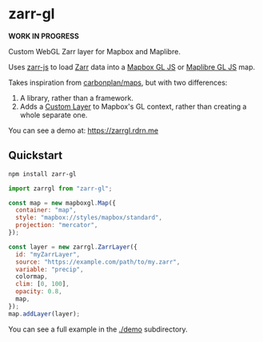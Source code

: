 # zarr-gl

**WORK IN PROGRESS**

Custom WebGL Zarr layer for Mapbox and Maplibre.

Uses [zarr-js](https://github.com/freeman-lab/zarr-js) to load [Zarr](https://zarr.dev/) data into a [Mapbox GL JS](https://docs.mapbox.com/mapbox-gl-js/guides/) or [Maplibre GL JS](https://maplibre.org/maplibre-gl-js/docs/) map.

Takes inspiration from [carbonplan/maps](https://github.com/carbonplan/maps), but with two differences:
1. A library, rather than a framework.
2. Adds a [Custom Layer](https://docs.mapbox.com/mapbox-gl-js/api/properties/#customlayerinterface) to Mapbox's GL context, rather than creating a whole separate one.

You can see a demo at: https://zarrgl.rdrn.me

## Quickstart
```bash
npm install zarr-gl
```

```js
import zarrgl from "zarr-gl";

const map = new mapboxgl.Map({
  container: "map",
  style: "mapbox://styles/mapbox/standard",
  projection: "mercator",
});

const layer = new zarrgl.ZarrLayer({
  id: "myZarrLayer",
  source: "https://example.com/path/to/my.zarr",
  variable: "precip",
  colormap,
  clim: [0, 100],
  opacity: 0.8,
  map,
});
map.addLayer(layer);
```

You can see a full example in the [./demo](./demo) subdirectory.
